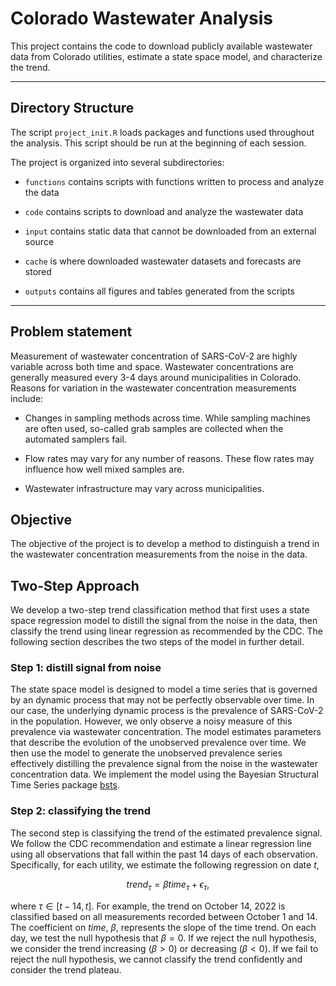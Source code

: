 # Colorado Wastewater Analysis

This project contains the code to download publicly available wastewater data from Colorado utilities, estimate a state space model, and characterize the trend.

------------------------------------------------------------------------

## Directory Structure

The script `project_init.R` loads packages and functions used throughout the analysis. This script should be run at the beginning of each session.

The project is organized into several subdirectories:

-   `functions` contains scripts with functions written to process and analyze the data

-   `code` contains scripts to download and analyze the wastewater data

-   `input` contains static data that cannot be downloaded from an external source

-   `cache` is where downloaded wastewater datasets and forecasts are stored

-   `outputs` contains all figures and tables generated from the scripts

------------------------------------------------------------------------

## Problem statement

Measurement of wastewater concentration of SARS-CoV-2 are highly variable across both time and space. Wastewater concentrations are generally measured every 3-4 days around municipalities in Colorado. Reasons for variation in the wastewater concentration measurements include:

-   Changes in sampling methods across time. While sampling machines are often used, so-called grab samples are collected when the automated samplers fail.

-   Flow rates may vary for any number of reasons. These flow rates may influence how well mixed samples are.

-   Wastewater infrastructure may vary across municipalities.

## Objective

The objective of the project is to develop a method to distinguish a trend in the wastewater concentration measurements from the noise in the data.

## Two-Step Approach

We develop a two-step trend classification method that first uses a state space regression model to distill the signal from the noise in the data, then classify the trend using linear regression as recommended by the CDC. The following section describes the two steps of the model in further detail.

### Step 1: distill signal from noise

The state space model is designed to model a time series that is governed by an dynamic process that may not be perfectly observable over time. In our case, the underlying dynamic process is the prevalence of SARS-CoV-2 in the population. However, we only observe a noisy measure of this prevalence via wastewater concentration. The model estimates parameters that describe the evolution of the unobserved prevalence over time. We then use the model to generate the unobserved prevalence series effectively distilling the prevalence signal from the noise in the wastewater concentration data. We implement the model using the Bayesian Structural Time Series package [bsts](https://cran.r-project.org/web/packages/bsts/bsts.pdf).

### Step 2: classifying the trend

The second step is classifying the trend of the estimated prevalence signal. We follow the CDC recommendation and estimate a linear regression line using all observations that fall within the past 14 days of each observation. Specifically, for each utility, we estimate the following regression on date $t$,

$$
trend_{\tau} = \beta time_{\tau} + \epsilon_{\tau},
$$

where $\tau \in [t-14,t]$. For example, the trend on October 14, 2022 is classified based on all measurements recorded between October 1 and 14. The coefficient on $time$, $\beta$, represents the slope of the time trend. On each day, we test the null hypothesis that $\beta = 0$.  If we reject the null hypothesis, we consider the trend increasing ($\beta>0$) or decreasing ($\beta<0$).  If we fail to reject the null hypothesis, we cannot classify the trend confidently and consider the trend plateau. 
